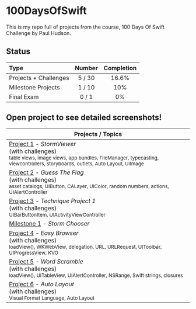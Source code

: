 # 100DaysOfSwift

This is my repo full of projects from the course, 100 Days Of Swift Challenge by Paul Hudson.

## Status

Type               | Number  | Completion
:---               |  :---:  |   :---:
Projects + Challenges           |  5 / 30 | 16.6%
Milestone Projects |  1 / 10 | 10%
Final Exam         |  0 / 1  | 0%


## Open project to see detailed screenshots!

Projects / Topics                                                                                                                                                            |
| --- | 
[Project 1](Project1) - *StormViewer* <br/>(with challenges)                                         <br/><sub> table views, image views, app bundles, FileManager, typecasting, viewcontrollers, storyboards, outlets, Auto Layout, UIImage </sub> | |
[Project 2](Project2) - *Guess The Flag* <br/>(with challenges)                                         <br/><sub> asset catalogs, UIButton, CALayer, UIColor, random numbers, actions, UIAlertController </sub> | |
[Project 3](Project3) - *Technique Project 1* <br/>(with challenges)                                         <br/><sub> UIBarButtonItem,  UIActivityViewController </sub> | |
[Milestone 1](Milestone1) - *Storm Chooser* <br/>                                        | |
[Project 4](Project4) - *Easy Browser* <br/>(with challenges)                                         <br/><sub> loadView(), WKWebView, delegation, URL, URLRequest, UIToolbar, UIProgressView, KVO  </sub> | |
[Project 5](Project5) - *Word Scramble* <br/>(with challenges)                                         <br/><sub> loadView(), UITableView, UIAlertController, NSRange, Swift strings, closures  </sub> | |
[Project 6](Project6a) - *Auto Layout* <br/>(with challenges)                                         <br/><sub> Visual Format Language, Auto Layout  </sub> | |



